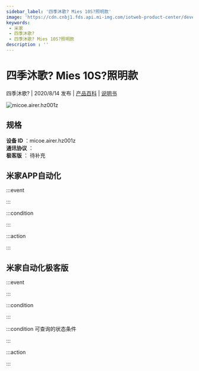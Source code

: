 ```yaml
---
sidebar_label: '四季沐歌? Mies 10S?照明款'
image: 'https://cdn.cnbj1.fds.api.mi-img.com/iotweb-product-center/developer_1585104425385KZ530Ipm.png?GalaxyAccessKeyId=AKVGLQWBOVIRQ3XLEW&Expires=9223372036854775807&Signature=jK1LX7TweERileKctwEpBEFJepA='
keywords: 
 - 米家
 - 四季沐歌?
 - 四季沐歌? Mies 10S?照明款
description : ''
---
```

# 四季沐歌? Mies 10S?照明款

四季沐歌? | 2020/8/14 发布 | [产品百科](https://home.mi.com/webapp/content/baike/product/index.html?model=micoe.airer.hz001z/) | [说明书](https://home.mi.com/views/introduction.html?model=micoe.airer.hz001z&region=cn)

![micoe.airer.hz001z](https://cdn.cnbj1.fds.api.mi-img.com/iotweb-product-center/developer_1585104425385KZ530Ipm.png?GalaxyAccessKeyId=AKVGLQWBOVIRQ3XLEW&Expires=9223372036854775807&Signature=jK1LX7TweERileKctwEpBEFJepA=)

## 规格  
> 
**设备 ID** ：micoe.airer.hz001z  
**通讯协议** ：  
**极客版**  ： 待补充 


## 米家APP自动化  

:::event  

:::

:::condition  

:::

:::action   

:::

## 米家自动化极客版  

:::event  

:::

:::condition  

:::

:::condition 可查询的状态条件  

:::

:::action  

:::

        

